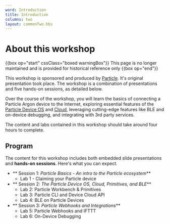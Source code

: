 ```yaml
---
word: Introduction
title: Introduction
columns: two
layout: commonTwo.hbs
---
```


# About this workshop

{{box op="start" cssClass="boxed warningBox"}}
This page is no longer maintained and is provided for historical reference only
{{box op="end"}}

This workshop is sponsored and produced by [Particle](https:www.particle.io). It's original presentation took place. The workshop is a combination of presentations and five hands-on sessions, as detailed below.

Over the course of the workshop, you will learn the basics of connecting a Particle Argon device to the Internet, exploring essential features of the [Particle Device OS](https://www.particle.io/device-os/) and [Cloud](https://www.particle.io/device-cloud/), leveraging cutting-edge features like BLE and on-device debugging, and integrating with 3rd party services.

The content and labs contained in this workshop should take around four hours to complete.

## Program

The content for this workshop includes both embedded slide presentations and **hands-on sessions**. Here's what you can expect.

- ** Session 1: *Particle Basics - An intro to the Particle ecosystem***
  - Lab 1 - Claiming your Particle device
- ** Session 2: *The Particle Device OS, Cloud, Primitives, and BLE***
  - Lab 2: Particle Workbench & Primitives
  - Lab 3: Particle CLI and Device Cloud API
  - Lab 4: BLE on Particle Devices
- ** Session 3: *Particle Webhooks and Integrations***
  - Lab 5: Particle Webhooks and IFTTT
  - Lab 6: On-Device Debugging